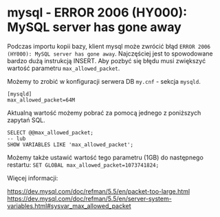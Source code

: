 # mysql - ERROR 2006 (HY000): MySQL server has gone away

Podczas importu kopii bazy, klient mysql może zwrócić błąd `ERROR 2006 (HY000): MySQL server has gone away`.
Najczęściej jest to spowodowane bardzo dużą instrukcją INSERT.
Aby pozbyć się błędu musi zwiększyć wartość parametru `max_allowed_packet`.

Możemy to zrobić w konfiguracji serwera DB `my.cnf` - sekcja `mysqld`.
```
[mysqld]
max_allowed_packet=64M
```

Aktualną wartość możemy pobrać za pomocą jednego z poniższych zapytań SQL.
```
SELECT @@max_allowed_packet;
-- lub
SHOW VARIABLES LIKE 'max_allowed_packet';
```

Możemy także ustawić wartość tego parametru (1GB) do następnego restartu:
`SET GLOBAL max_allowed_packet=1073741824;`

Więcej informacji:

https://dev.mysql.com/doc/refman/5.5/en/packet-too-large.html
https://dev.mysql.com/doc/refman/5.5/en/server-system-variables.html#sysvar_max_allowed_packet
